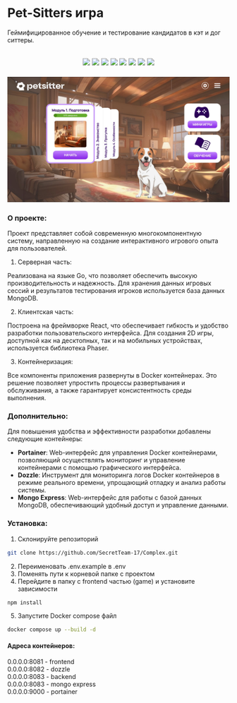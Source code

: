 # Pet-Sitters игра
Геймифицированное обучение и тестирование кандидатов в кэт и дог ситтеры.

<h2 align="center">
<p align="center">

<img src="https://img.shields.io/badge/GO-1.22-79d4fd">
<img src="https://img.shields.io/badge/MongoDB-7.0-023430" >

<img src="https://img.shields.io/badge/React-18.2-61dafb">
<img src="https://img.shields.io/badge/Typescript-5.4-3178c6">
<img src="https://img.shields.io/badge/Phaser-3.80-e24c24">
<img src="https://img.shields.io/badge/Redux-9.1-764abc">

<img src="https://img.shields.io/badge/Docker-26.1-086dd7">
<img src="https://img.shields.io/badge/DockerCompose-2.27-086dd7">

</p>
</h2>

<p align="center">
<img src="preview.jpg" width="%"></p>

### О проекте:
Проект представляет собой современную многокомпонентную систему, направленную на создание интерактивного игрового опыта для пользователей.

1. Серверная часть:

Реализована на языке Go, что позволяет обеспечить высокую производительность и надежность.
Для хранения данных игровых сессий и результатов тестирования игроков используется база данных MongoDB.

2. Клиентская часть:

Построена на фреймворке React, что обеспечивает гибкость и удобство разработки пользовательского интерфейса.
Для создания 2D игры, доступной как на десктопных, так и на мобильных устройствах, используется библиотека Phaser.

3. Контейнеризация:

Все компоненты приложения развернуты в Docker контейнерах. Это решение позволяет упростить процессы развертывания и обслуживания, а также гарантирует консистентность среды выполнения.

### Дополнительно:
Для повышения удобства и эффективности разработки добавлены следующие контейнеры:

- **Portainer**: Web-интерфейс для управления Docker контейнерами, позволяющий осуществлять мониторинг и управление контейнерами с помощью графического интерфейса.
- **Dozzle**: Инструмент для мониторинга логов Docker контейнеров в режиме реального времени, упрощающий отладку и анализ работы системы.
- **Mongo Express**: Web-интерфейс для работы с базой данных MongoDB, обеспечивающий удобный доступ и управление данными.

### Установка:

1. Склонируйте репозиторий

```bash
git clone https://github.com/SecretTeam-17/Complex.git
```

2. Переименовать .env.example в .env
3. Поменять пути к корневой папке с проектом
4. Перейдите в папку с frontend частью (game) и установите зависимости

```bash
npm install
```

5. Запустите Docker compose файл 
```bash
docker compose up --build -d      
```

#### Адреса контейнеров:
0.0.0.0:8081 - frontend<br>
0.0.0.0:8082 - dozzle<br>
0.0.0.0:8083 - backend<br>
0.0.0.0:8083 - mongo express<br>
0.0.0.0:9000 - portainer<br>

